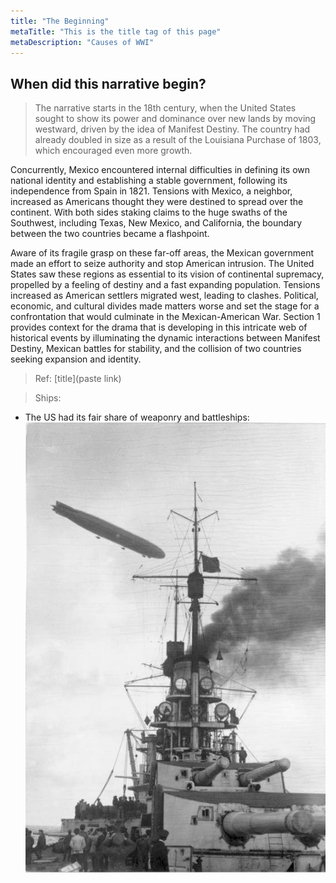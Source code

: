 ```yaml
---
title: "The Beginning"
metaTitle: "This is the title tag of this page"
metaDescription: "Causes of WWI"
---
```

## When did this narrative begin?


> The narrative starts in the 18th century, when the United States sought to show its power and dominance over new lands by moving westward, driven by the idea of Manifest Destiny. The country had already doubled in size as a result of the Louisiana Purchase of 1803, which encouraged even more growth. 

Concurrently, Mexico encountered internal difficulties in defining its own national identity and establishing a stable government, following its independence from Spain in 1821. Tensions with Mexico, a neighbor, increased as Americans thought they were destined to spread over the continent. With both sides staking claims to the huge swaths of the Southwest, including Texas, New Mexico, and California, the boundary between the two countries became a flashpoint.

Aware of its fragile grasp on these far-off areas, the Mexican government made an effort to seize authority and stop American intrusion.
The United States saw these regions as essential to its vision of continental supremacy, propelled by a feeling of destiny and a fast expanding population. Tensions increased as American settlers migrated west, leading to clashes. Political, economic, and cultural divides made matters worse and set the stage for a confrontation that would culminate in the Mexican-American War.
Section 1 provides context for the drama that is developing in this intricate web of historical events by illuminating the dynamic interactions between Manifest Destiny, Mexican battles for stability, and the collision of two countries seeking expansion and identity.


> Ref: [title](paste link)

> Ships:
* The US had its fair share of weaponry and battleships:
![BattleShips](images/BattleShips.jpg)